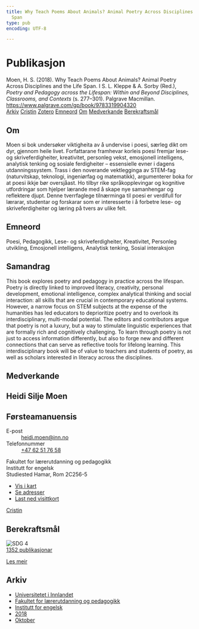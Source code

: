 ```yaml
---
title: Why Teach Poems About Animals? Animal Poetry Across Disciplines and the Life
  Span
type: pub
encoding: UTF-8

---
```

<h1>Publikasjon</h1>
<article id="csl-bib-container-RWK9ZIE7" class="csl-bib-container">
  <div class="csl-bib-body"> <div class="csl-entry">Moen, H. S. (2018). Why Teach Poems About Animals? Animal Poetry Across Disciplines and the Life Span. I S. L. Kleppe &#38; A. Sorby (Red.), <i>Poetry and Pedagogy across the Lifespan: Within and Beyond Disciplines, Classrooms, and Contexts</i> (s. 277–301). Palgrave Macmillan. <a href="https://www.palgrave.com/gp/book/9783319904320">https://www.palgrave.com/gp/book/9783319904320</a></div> </div>
  <div class="csl-bib-buttons">
    <a href="#taxonomy-article-RWK9ZIE7" alt="archive" class="csl-bib-button">Arkiv</a>
    <a href="https://app.cristin.no/results/show.jsf?id=1619604" alt="Cristin" class="csl-bib-button">Cristin</a>
    <a href="http://zotero.org/groups/5881554/items/RWK9ZIE7" alt="Zotero" class="csl-bib-button">Zotero</a>
    <a href="#keywords-article-RWK9ZIE7" alt="keywords" class="csl-bib-button">Emneord</a>
    <a href="#about-article-RWK9ZIE7" alt="about_pub" class="csl-bib-button">Om</a>
    <a href="#contributors-article-RWK9ZIE7" alt="contributors" class="csl-bib-button">Medverkande</a>
    <a href="#sdg-article-RWK9ZIE7" alt="sdg" class="csl-bib-button">Berekraftsmål</a>
  </div>
  <div id="csl-bib-meta-container-RWK9ZIE7"></div>
</article>
<div id="csl-bib-meta-RWK9ZIE7" class="csl-bib-meta">
  <article id="about-article-RWK9ZIE7" class="about_pub-article">
    <h1>Om</h1>
    Moen si bok undersøker viktigheita av å undervise i poesi, særleg dikt om dyr, gjennom heile livet. Forfattarane framhevar korleis poesi fremjar lese- og skriveferdigheiter, kreativitet, personleg vekst, emosjonell intelligens, analytisk tenking og sosiale ferdigheiter – essensielle evner i dagens utdanningssystem. Trass i den noverande vektlegginga av STEM-fag (naturvitskap, teknologi, ingeniørfag og matematikk), argumenterer boka for at poesi ikkje bør oversjåast. Ho tilbyr rike språkopplevingar og kognitive utfordringar som hjelper lærande med å skape nye samanhengar og reflektere djupt. Denne tverrfaglege tilnærminga til poesi er verdifull for lærarar, studentar og forskarar som er interesserte i å forbetre lese- og skriveferdigheiter og læring på tvers av ulike felt.
  </article>
  <article id="keywords-article-RWK9ZIE7" class="keywords-article">
    <h1>Emneord</h1>
    Poesi, Pedagogikk, Lese- og skriveferdigheiter, Kreativitet, Personleg utvikling, Emosjonell intelligens, Analytisk tenking, Sosial interaksjon
  </article>
  <article id="abstract-article-RWK9ZIE7" class="abstract-article">
    <h1>Samandrag</h1>
    This book explores poetry and pedagogy in practice across the lifespan. Poetry is directly linked to improved literacy, creativity, personal development, emotional intelligence, complex analytical thinking and social interaction: all skills that are crucial in contemporary educational systems. However, a narrow focus on STEM subjects at the expense of the humanities has led educators to deprioritize poetry and to overlook its interdisciplinary, multi-modal potential. The editors and contributors argue that poetry is not a luxury, but a way to stimulate linguistic experiences that are formally rich and cognitively challenging. To learn through poetry is not just to access information differently, but also to forge new and different connections that can serve as reflective tools for lifelong learning. This interdisciplinary book will be of value to teachers and students of poetry, as well as scholars interested in literacy across the disciplines.
  </article>
  <article id="contributors-article-RWK9ZIE7" class="contributors-article">
    <h1>Medverkande</h1>
    <div class="personas"> <div class="vrtx-hinn-person-card"> <div class="photo"> <i class="lar la-user-circle missing-person"></i> </div> <div class="info"> <hgroup><h1>Heidi Silje Moen</h1> <h2>Førsteamanuensis</h2> </hgroup><dl> <dt>E-post</dt> <dd> <a href="mailto:heidi.moen@inn.no">heidi.moen@inn.no</a> </dd> <dt>Telefonnummer</dt> <dd><a href="tel:+4762517658"> +47 62 51 76 58 </a></dd> </dl> <p> Fakultet for lærerutdanning og pedagogikk<br> Institutt for engelsk<br> Studiested Hamar, Rom 2C256-5 </p> <ul class="vrtx-hinn-links"> <li><a href="https://www.google.com/maps?q=60.79625,11.07386">Vis i kart</a></li> <li><a href="https://www.inn.no/finn-en-ansatt/heidi-moen.html#vrtx-hinn-addresses">Se adresser</a></li> <li><a href="https://www.inn.no/finn-en-ansatt/heidi-moen.html?vrtx=vcf">Last ned visittkort</a></li> </ul> </div> </div> <a href="https://app.cristin.no/persons/show.jsf?id=47464" alt="Cristin URL" class="personas-cristin">Cristin</a> </div>
  </article>
  <article id="sdg-article-RWK9ZIE7" class="sdg-article">
    <h1>Berekraftsmål</h1>
    <div class="sdg-container"><div id="sdg4" class="sdg">
        <img src="{{< params subfolder >}}images/sdg/sdg04_nn.png" class="image" alt="SDG 4">
        <div class="sdg-overlay">
          <a href="/nn/archive/?key=?sdg=4#archive" class="sdg-publication-count"><span>1352</span> publikasjonar</a>
          <p><a href="https://fn.no/om-fn/fns-baerekraftsmaal/god-utdanning?lang=nno-NO" class="sdg-read-more">Les meir</a></p>
        </div>
      </div></div>
  </article>
  <article id="taxonomy-article-RWK9ZIE7" class="taxonomy-article">
    <h1>Arkiv</h1>
    <ul>
      <li>
        <a href="/nn/archive/?key=3DCRN523">Universitetet i Innlandet</a>
      </li>
      <li>
        <a href="/nn/archive/?key=WYNZA47F">Fakultet for lærerutdanning og pedagogikk</a>
      </li>
      <li>
        <a href="/nn/archive/?key=THSB4HN9">Institutt for engelsk</a>
      </li>
      <li>
        <a href="/nn/archive/?key=97F4IQ2F">2018</a>
      </li>
      <li>
        <a href="/nn/archive/?key=2ESKEX98">Oktober</a>
      </li>
    </ul>
  </article>
</div>

